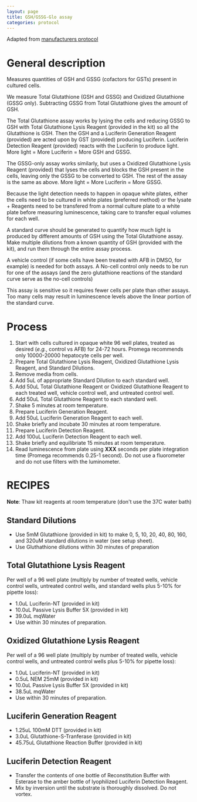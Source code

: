 ```yaml
---
layout: page
title: GSH/GSSG-Glo assay
categories: protocol
---
```


Adapted from [manufacturers protocol][1]

# General description

Measures quantities of GSH and GSSG (cofactors for GSTs) present in cultured cells.

We measure Total Glutathione (GSH and GSSG) and Oxidized Glutathione (GSSG only). Subtracting GSSG from Total Glutathione gives the amount of GSH.

The Total Glutathione assay works by lysing the cells and reducing GSSG to GSH with Total Glutathione Lysis Reagent (provided in the kit) so all the Glutathione is GSH. Then the GSH and a Luciferin Generation Reagent (provided) are acted upon by GST (provided) producing Luciferin. Luciferin Detection Reagent (provided) reacts with the Luciferin to produce light. More light = More Luciferin = More GSH and GSSG.

The GSSG-only assay works similarly, but uses a Oxidized Glutathione Lysis Reagent (provided) that lyses the cells and blocks the GSH present in the cells, leaving only the GSSG to be converted to GSH. The rest of the assay is the same as above. More light = More Luciferin = More GSSG.

Because the light detection needs to happen in opaque white plates, either the cells need to be cultured in white plates (preferred method) or the lysate + Reagents need to be transfered from a normal culture plate to a white plate before measuring luminescence, taking care to transfer equal volumes for each well.

A standard curve should be generated to quantify how much light is produced by different amounts of GSH using the Total Glutathione assay. Make multiple dilutions from a known quantity of GSH (provided with the kit), and run them through the entire assay process.

A vehicle control (if some cells have been treated with AFB in DMSO, for example) is needed for both assays. A No-cell control only needs to be run for one of the assays (and the zero glutathione reactions of the standard curve serve as the no-cell controls)

This assay is sensitive so it requires fewer cells per plate than other assays. Too many cells may result in luminescence levels above the linear portion of the standard curve.

# Process

1. Start with cells cultured in opaque white 96 well plates, treated as desired (_e.g._, control vs AFB) for 24-72 hours. Promega recommends only 10000-20000 hepatocyte cells per well.
1. Prepare Total Glutathione Lysis Reagent, Oxidized Glutathione Lysis Reagent, and Standard Dilutions.
1. Remove media from cells.
1. Add 5uL of appropriate Standard Dilution to each standard well.
1. Add 50uL Total Glutathione Reagent or Oxidized Glutathione Reagent to each treated well, vehicle control well, and untreated control well.
1. Add 50uL Total Glutathione Reagent to each standard well.
1. Shake 5 minutes at room temperature.
1. Prepare Luciferin Generation Reagent.
1. Add 50uL Luciferin Generation Reagent to each well.
1. Shake briefly and incubate 30 minutes at room temperature.
1. Prepare Luciferin Detection Reagent.
1. Add 100uL Luciferin Detection Reagent to each well.
1. Shake briefly and equilibriate 15 minutes at room temperature.
1. Read luminescence from plate using __XXX__ seconds per plate integration time (Promega recommends 0.25-1 second). Do not use a fluorometer and do not use filters with the luminometer.


# RECIPES

__Note__: Thaw kit reagents at room temperature (don't use the 37C water bath)

## Standard Dilutions

  * Use 5mM Glutathione (provided in kit) to make 0, 5, 10, 20, 40, 80, 160, and 320uM standard dilutions in water (see setup sheet).
  * Use Gluthathione dilutions within 30 minutes of preparation

## Total Glutathione Lysis Reagent

Per well of a 96 well plate (multiply by number of treated wells, vehicle control wells, untreated control wells, and standard wells plus 5-10% for pipette loss):
  * 1.0uL Luciferin-NT (provided in kit)
  * 10.0uL Passive Lysis Buffer 5X (provided in kit)
  * 39.0uL mqWater
  * Use within 30 minutes of preparation.

## Oxidized Glutathione Lysis Reagent

Per well of a 96 well plate (multiply by number of treated wells, vehicle control wells, and untreated control wells plus 5-10% for pipette loss):
  * 1.0uL Luciferin-NT (provided in kit)
  * 0.5uL NEM 25mM (provided in kit)
  * 10.0uL Passive Lysis Buffer 5X (provided in kit)
  * 38.5uL mqWater
  * Use within 30 minutes of preparation.

## Luciferin Generation Reagent
  * 1.25uL 100mM DTT (provided in kit)
  * 3.0uL Glutathione-S-Tranferase (provided in kit)
  * 45.75uL Glutathione Reaction Buffer (provided in kit)

## Luciferin Detection Reagent

  * Transfer the contents of one bottle of Reconstitution Buffer with Esterase to the amber bottle of lyophilized Luciferin Detection Reagent.
  * Mix by inversion until the substrate is thoroughly dissolved. Do not vortex.


[1]: https://www.promega.com/-/media/files/resources/protocols/technical-manuals/101/gsh-gssg-glo-assay-protocol.pdf?la=en
